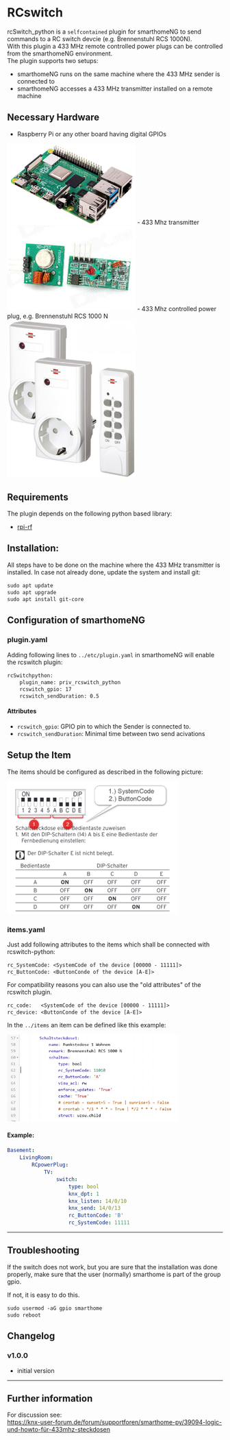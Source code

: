 # RCswitch

rcSwitch_python is a `selfcontained` plugin for smarthomeNG to send commands to a RC switch devcie (e.g. Brennenstuhl RCS 1000N).</br>
With this plugin a 433 MHz remote controlled power plugs can be controlled from the smarthomeNG environment.</br>
The plugin supports two setups:

* smarthomeNG runs on the same machine where the 433 MHz sender is connected to
* smarthomeNG accesses a 433 MHz transmitter installed on a remote machine

## Necessary Hardware
- Raspberry Pi or any other board having digital GPIOs</br>
<img src="./pictures/pi4.jpg" alt="Pi4" width="300"/>
- 433 Mhz transmitter</br>
<img src="./pictures/433_MHz_device.jpg" alt="Pi4" width="300"/>
- 433 Mhz controlled power plug, e.g. Brennenstuhl RCS 1000 N</br>
<img src="./pictures/Brennenstuhl_RCS1000N.jpg" alt="Pi4" width="300"/>

## Requirements
The plugin depends on the following python based library:
- [rpi-rf](https://pypi.org/project/rpi-rf/)

## Installation:
All steps have to be done on the machine where the 433 MHz transmitter is installed. In case not already done, update the system and install git:

```
sudo apt update
sudo apt upgrade
sudo apt install git-core
```

## Configuration of smarthomeNG
### plugin.yaml
Adding following lines to `../etc/plugin.yaml` in smarthomeNG will enable the rcswitch plugin:

```
rcSwitchpython:
    plugin_name: priv_rcswitch_python
    rcswitch_gpio: 17
    rcswitch_sendDuration: 0.5
```

#### Attributes
* `rcswitch_gpio`: GPIO pin to which the Sender is connected to.
* `rcswitch_sendDuration`: Minimal time between two send acivations

## Setup the Item
The items should be configured as described in the following picture:</br>

<img src="./pictures/RCS1000N_switches.png" alt="Pi4" width="400"/>


### items.yaml
Just add following attributes to the items which shall be connected with rcswitch-python:

```
rc_SystemCode: <SystemCode of the device [00000 - 11111]>
rc_ButtonCode: <ButtonConde of the device [A-E]>
```

For compatibility reasons you can also use the "old attributes" of the rcswitch plugin.

```
rc_code:   <SystemCode of the device [00000 - 11111]>
rc_device: <ButtonConde of the device [A-E]>
```
In the `../items` an item can be defined like this example:</br>

<img src="./pictures/SHNG_Item_example.PNG" alt="Pi4" width="400"/>

#### Example:

```yaml
Basement:
    LivingRoom:
        RCpowerPlug:
            TV:
                switch:
                    type: bool
                    knx_dpt: 1
                    knx_listen: 14/0/10
                    knx_send: 14/0/13
                    rc_ButtonCode: 'B'
                    rc_SystemCode: 11111
```

---

## Troubleshooting
If the switch does not work, but you are sure that the installation was done properly, make sure that the user (normally) smarthome is part of the group gpio.

If not, it is easy to do this.

```
sudo usermod -aG gpio smarthome
sudo reboot
```

## Changelog

### v1.0.0
* initial version

----------------------------
## Further information
For discussion see:</br>
https://knx-user-forum.de/forum/supportforen/smarthome-py/39094-logic-und-howto-für-433mhz-steckdosen
